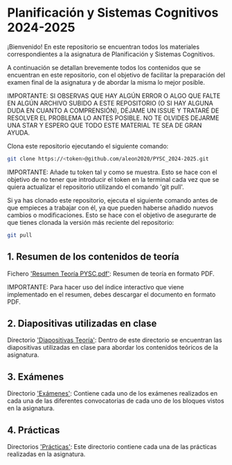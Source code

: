 # Planificación y Sistemas Cognitivos 2024-2025

¡Bienvenido! En este repositorio se encuentran todos los materiales correspondientes a la asignatura de Planificación y Sistemas Cognitivos.

A continuación se detallan brevemente todos los contenidos que se encuentran en este repositorio, con el objetivo de facilitar la preparación del examen final de la asignatura y de abordar la misma lo mejor posible.

IMPORTANTE: SI OBSERVAS QUE HAY ALGÚN ERROR O ALGO QUE FALTE EN ALGÚN ARCHIVO SUBIDO A ESTE REPOSITORIO (O SI HAY ALGUNA DUDA EN CUANTO A COMPRENSIÓN), DÉJAME UN ISSUE Y TRATARÉ DE RESOLVER EL PROBLEMA LO ANTES POSIBLE. NO TE OLVIDES DEJARME UNA STAR Y ESPERO QUE TODO ESTE MATERIAL TE SEA DE GRAN AYUDA.

Clona este repositorio ejecutando el siguiente comando:

```sh
git clone https://<token>@github.com/aleon2020/PYSC_2024-2025.git
```

IMPORTANTE: Añade tu token tal y como se muestra. Esto se hace con el objetivo de no tener que introducir el token en la terminal cada vez que se quiera actualizar el repositorio utilizando el comando 'git pull'.

Si ya has clonado este repositorio, ejecuta el siguiente comando antes de que empieces a trabajar con él, ya que pueden haberse añadido nuevos cambios o modificaciones. Esto se hace con el objetivo de asegurarte de que tienes clonada la versión más reciente del repositorio:

```sh
git pull
```

## 1. Resumen de los contenidos de teoría

Fichero ['Resumen Teoría PYSC.pdf'](https://docs.google.com/document/d/1cGYJx0eRPHJekrP5xCGwxqXBpfb0FVJOIGa5Odo_jWE/edit?usp=sharing): Resumen de teoría en formato PDF.

IMPORTANTE: Para hacer uso del índice interactivo que viene implementado en el resumen, debes descargar el documento en formato PDF.

## 2. Diapositivas utilizadas en clase

Directorio ['Diapositivas Teoría'](https://github.com/aleon2020/PYSC_2024-2025/tree/main/Diapositivas%20Teor%C3%ADa): Dentro de este directorio se encuentran las diapositivas utilizadas en clase para abordar los contenidos teóricos de la asignatura.

## 3. Exámenes

Directorio ['Exámenes'](https://github.com/aleon2020/PYSC_2024-2025/tree/main/Ex%C3%A1menes): Contiene cada uno de los exámenes realizados en cada una de las diferentes convocatorias de cada uno de los bloques vistos en la asignatura.

## 4. Prácticas

Directorios ['Prácticas'](https://github.com/aleon2020/PYSC_2024-2025/tree/main/Pr%C3%A1cticas): Este directorio contiene cada una de las prácticas realizadas en la asignatura.
